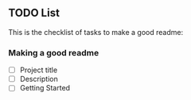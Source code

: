 ## TODO List
This is the checklist of tasks to make a good readme:
### Making a good readme
- [ ] Project title 
- [ ] Description
- [ ] Getting Started